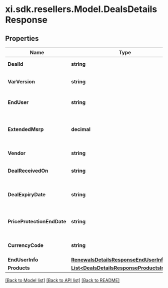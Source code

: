 # xi.sdk.resellers.Model.DealsDetailsResponse

## Properties

Name | Type | Description | Notes
------------ | ------------- | ------------- | -------------
**DealId** | **string** | Deal/Special bid number. | [optional] 
**VarVersion** | **string** | Most recent version number of the deal. | [optional] 
**EndUser** | **string** | The end user/customer&#39;s name. | [optional] 
**ExtendedMsrp** | **decimal** | Extended MSRP - Manufacturer Suggested Retail Price X Quantity. | [optional] 
**Vendor** | **string** | The vendor&#39;s name. | [optional] 
**DealReceivedOn** | **string** | The date on which the deal starts. | [optional] 
**DealExpiryDate** | **string** | Expiration date of the deal/Special bid. | [optional] 
**PriceProtectionEndDate** | **string** | The date on which the price protection will end. | [optional] 
**CurrencyCode** | **string** | Country specific currency code. | [optional] 
**EndUserInfo** | [**RenewalsDetailsResponseEndUserInfoInner**](RenewalsDetailsResponseEndUserInfoInner.md) |  | [optional] 
**Products** | [**List&lt;DealsDetailsResponseProductsInner&gt;**](DealsDetailsResponseProductsInner.md) |  | [optional] 

[[Back to Model list]](../README.md#documentation-for-models) [[Back to API list]](../README.md#documentation-for-api-endpoints) [[Back to README]](../README.md)

